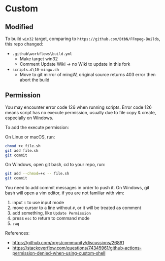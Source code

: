 # Custom

## Modified

To build `win32` target, comparing to `https://github.com/BtbN/FFmpeg-Builds`, this repo changed:

- `.github\workflows\build.yml`
  - Make target win32
  - Comment Update Wiki -> no Wiki to update in this fork
- `scripts.d\10-mingw.sh`
  - Move to git mirror of mingW, original source returns 403 error then abort the build

## Permission

You may encounter error code 126 when running scripts. Error code 126 means script has no execute permission, usually due to file copy & create, especially on Windows.

To add the execute permission:

On Linux or macOS, run:

```Bash
chmod +x file.sh
git add file.sh
git commit
```

On Windows, open git bash, cd to your repo, run:

```Bash
git add --chmod=+x -- file.sh
git commit
```

You need to add commit messages in order to push it. On Windows, git bash will open a vim editor, if you are not familiar with vim:

1. input `i` to use input mode
2. move cursor to a line without `#`, or it will be treated as comment
3. add something, like `Update Permission`
4. press `esc` to return to command mode
5. `:wq`

References:

- <https://github.com/orgs/community/discussions/26891>
- <https://stackoverflow.com/questions/74345961/github-actions-permission-denied-when-using-custom-shell>
